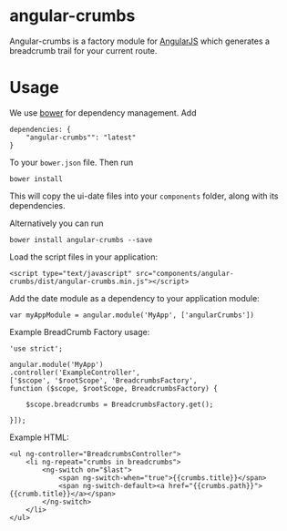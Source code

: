 angular-crumbs
==============


Angular-crumbs is a factory module for [AngularJS](http://angularjs.org) which generates a breadcrumb trail for your current route.


# Usage

We use [bower](http://twitter.github.com/bower/) for dependency management.  Add

    dependencies: {
        "angular-crumbs"": "latest"
    }

To your `bower.json` file. Then run

	bower install

This will copy the ui-date files into your `components` folder, along with its dependencies. 


Alternatively you can run

	bower install angular-crumbs --save


Load the script files in your application:

    <script type="text/javascript" src="components/angular-crumbs/dist/angular-crumbs.min.js"></script>


Add the date module as a dependency to your application module:

    var myAppModule = angular.module('MyApp', ['angularCrumbs'])


Example BreadCrumb Factory usage:

	'use strict';

	angular.module('MyApp')
	.controller('ExampleController', 
	['$scope', '$rootScope', 'BreadcrumbsFactory',
	function ($scope, $rootScope, BreadcrumbsFactory) {

		$scope.breadcrumbs = BreadcrumbsFactory.get();

	}]);



Example HTML:

	<ul ng-controller="BreadcrumbsController">
	    <li ng-repeat="crumbs in breadcrumbs">
	        <ng-switch on="$last">
	            <span ng-switch-when="true">{{crumbs.title}}</span>
	            <span ng-switch-default><a href="{{crumbs.path}}">{{crumb.title}}</a></span>
	        </ng-switch>
	    </li>
	</ul>